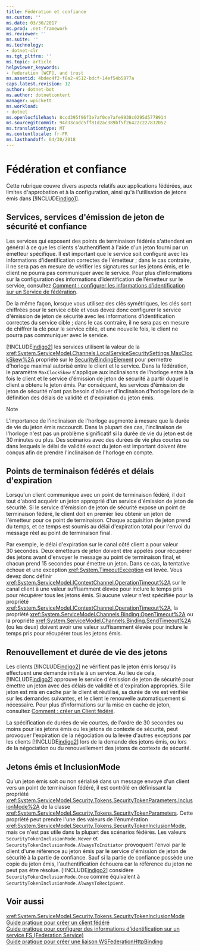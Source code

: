 ```yaml
---
title: Fédération et confiance
ms.custom: ''
ms.date: 03/30/2017
ms.prod: .net-framework
ms.reviewer: ''
ms.suite: ''
ms.technology:
- dotnet-clr
ms.tgt_pltfrm: ''
ms.topic: article
helpviewer_keywords:
- federation [WCF], and trust
ms.assetid: 4bdec4f2-f8a2-4512-bdcf-14ef54b5877a
caps.latest.revision: 12
author: dotnet-bot
ms.author: dotnetcontent
manager: wpickett
ms.workload:
- dotnet
ms.openlocfilehash: 8ccd395f96f3e7af0ce7afe9938c0295d5778914
ms.sourcegitcommit: 94d33cadc5ff81d2ac389bf5f26422c227832052
ms.translationtype: MT
ms.contentlocale: fr-FR
ms.lasthandoff: 04/30/2018
---
```

# <a name="federation-and-trust"></a>Fédération et confiance
Cette rubrique couvre divers aspects relatifs aux applications fédérées, aux limites d'approbation et à la configuration, ainsi qu'à l'utilisation de jetons émis dans [!INCLUDE[indigo1](../../../../includes/indigo1-md.md)].  
  
## <a name="services-security-token-services-and-trust"></a>Services, services d'émission de jeton de sécurité et confiance  
 Les services qui exposent des points de terminaison fédérés s'attendent en général à ce que les clients s'authentifient à l'aide d'un jeton fourni par un émetteur spécifique. Il est important que le service soit configuré avec les informations d'identification correctes de l'émetteur ; dans le cas contraire, il ne sera pas en mesure de vérifier les signatures sur les jetons émis, et le client ne pourra pas communiquer avec le service. Pour plus d’informations sur la configuration des informations d’identification de l’émetteur sur le service, consultez [Comment : configurer les informations d’identification sur un Service de fédération](../../../../docs/framework/wcf/feature-details/how-to-configure-credentials-on-a-federation-service.md).  
  
 De la même façon, lorsque vous utilisez des clés symétriques, les clés sont chiffrées pour le service cible et vous devez donc configurer le service d'émission de jeton de sécurité avec les informations d'identification correctes du service cible ; dans le cas contraire, il ne sera pas en mesure de chiffrer la clé pour le service cible, et une nouvelle fois, le client ne pourra pas communiquer avec le service.  
  
 [!INCLUDE[indigo2](../../../../includes/indigo2-md.md)] les services utilisent la valeur de la <xref:System.ServiceModel.Channels.LocalServiceSecuritySettings.MaxClockSkew%2A> propriété sur le [SecurityBindingElement](../../../../docs/framework/wcf/diagnostics/wmi/securitybindingelement.md) pour permettre d’horloge maximal autorisé entre le client et le service. Dans la fédération, le paramètre `MaxClockSkew` s'applique aux inclinaisons de l'horloge entre à la fois le client et le service d'émission de jeton de sécurité à partir duquel le client a obtenu le jeton émis. Par conséquent, les services d'émission de jeton de sécurité n'ont pas besoin d'allouer d'inclinaison d'horloge lors de la définition des délais de validité et d'expiration du jeton émis.  
  
> [!NOTE]
>  L'importance de l'inclinaison de l'horloge augmente à mesure que la durée de vie du jeton émis raccourcit. Dans la plupart des cas, l'inclinaison de l'horloge n'est pas un problème significatif si la durée de vie du jeton est de 30 minutes ou plus. Des scénarios avec des durées de vie plus courtes ou dans lesquels le délai de validité exact du jeton est important doivent être conçus afin de prendre l'inclinaison de l'horloge en compte.  
  
## <a name="federated-endpoints-and-time-outs"></a>Points de terminaison fédérés et délais d'expiration  
 Lorsqu'un client communique avec un point de terminaison fédéré, il doit tout d'abord acquérir un jeton approprié d'un service d'émission de jeton de sécurité. Si le service d'émission de jeton de sécurité expose un point de terminaison fédéré, le client doit en premier lieu obtenir un jeton de l'émetteur pour ce point de terminaison. Chaque acquisition de jeton prend du temps, et ce temps est soumis au délai d'expiration total pour l'envoi du message réel au point de terminaison final.  
  
 Par exemple, le délai d'expiration sur le canal côté client a pour valeur 30 secondes. Deux émetteurs de jeton doivent être appelés pour récupérer des jetons avant d'envoyer le message au point de terminaison final, et chacun prend 15 secondes pour émettre un jeton. Dans ce cas, la tentative échoue et une exception <xref:System.TimeoutException> est levée. Vous devez donc définir <xref:System.ServiceModel.IContextChannel.OperationTimeout%2A> sur le canal client à une valeur suffisamment élevée pour inclure le temps pris pour récupérer tous les jetons émis. Si aucune valeur n'est spécifiée pour la propriété <xref:System.ServiceModel.IContextChannel.OperationTimeout%2A>, la propriété <xref:System.ServiceModel.Channels.Binding.OpenTimeout%2A> ou la propriété <xref:System.ServiceModel.Channels.Binding.SendTimeout%2A> (ou les deux) doivent avoir une valeur suffisamment élevée pour inclure le temps pris pour récupérer tous les jetons émis.  
  
## <a name="token-lifetime-and-renewal"></a>Renouvellement et durée de vie des jetons  
 Les clients [!INCLUDE[indigo2](../../../../includes/indigo2-md.md)] ne vérifient pas le jeton émis lorsqu'ils effectuent une demande initiale à un service.  Au lieu de cela, [!INCLUDE[indigo2](../../../../includes/indigo2-md.md)] approuve le service d'émission de jeton de sécurité pour émettre un jeton avec des délais de validité et d'expiration appropriés. Si le jeton est mis en cache par le client et réutilisé, sa durée de vie est vérifiée sur les demandes suivantes, et le client le renouvelle automatiquement si nécessaire. Pour plus d’informations sur la mise en cache de jeton, consultez [Comment : créer un Client fédéré](../../../../docs/framework/wcf/feature-details/how-to-create-a-federated-client.md).  
  
 La spécification de durées de vie courtes, de l'ordre de 30 secondes ou moins pour les jetons émis ou les jetons de contexte de sécurité, peut provoquer l'expiration de la négociation ou la levée d'autres exceptions par les clients [!INCLUDE[indigo2](../../../../includes/indigo2-md.md)] lors de la demande des jetons émis, ou lors de la négociation ou du renouvellement des jetons de contexte de sécurité.  
  
## <a name="issued-tokens-and-inclusionmode"></a>Jetons émis et InclusionMode  
 Qu'un jeton émis soit ou non sérialisé dans un message envoyé d'un client vers un point de terminaison fédéré, il est contrôlé en définissant la propriété <xref:System.ServiceModel.Security.Tokens.SecurityTokenParameters.InclusionMode%2A> de la classe <xref:System.ServiceModel.Security.Tokens.SecurityTokenParameters>. Cette propriété peut prendre l'une des valeurs de l'énumération <xref:System.ServiceModel.Security.Tokens.SecurityTokenInclusionMode>, mais ce n'est pas utile dans la plupart des scénarios fédérés. Les valeurs `SecurityTokenInclusionMode.Never` et `SecurityTokenInclusionMode.AlwaysToInitiator` provoquent l'envoi par le client d'une référence au jeton émis par le service d'émission de jeton de sécurité à la partie de confiance. Sauf si la partie de confiance possède une copie du jeton émis, l'authentification échouera car la référence du jeton ne peut pas être résolue. [!INCLUDE[indigo2](../../../../includes/indigo2-md.md)] considère `SecurityTokenInclusionMode.Once` comme équivalent à `SecurityTokenInclusionMode.AlwaysToRecipient`.  
  
## <a name="see-also"></a>Voir aussi  
 <xref:System.ServiceModel.Security.Tokens.SecurityTokenInclusionMode>  
 [Guide pratique pour créer un client fédéré](../../../../docs/framework/wcf/feature-details/how-to-create-a-federated-client.md)  
 [Guide pratique pour configurer des informations d’identification sur un service FS (Federation Service)](../../../../docs/framework/wcf/feature-details/how-to-configure-credentials-on-a-federation-service.md)  
 [Guide pratique pour créer une liaison WSFederationHttpBinding](../../../../docs/framework/wcf/feature-details/how-to-create-a-wsfederationhttpbinding.md)

